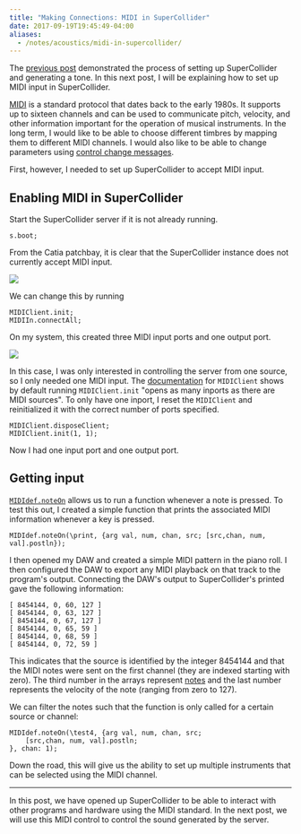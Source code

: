 ```yaml
---
title: "Making Connections: MIDI in SuperCollider"
date: 2017-09-19T19:45:49-04:00
aliases:
  - /notes/acoustics/midi-in-supercollider/
---
```


The [previous post](/notes/acoustics/starting-supercollider/)
demonstrated the process of setting up SuperCollider and generating a
tone. In this next post, I will be explaining how to set up MIDI input
in SuperCollider.

[MIDI](https://en.wikipedia.org/wiki/MIDI) is a standard protocol that
dates back to the early 1980s. It supports up to sixteen channels and
can be used to communicate pitch, velocity, and other information
important for the operation of musical instruments. In the long term,
I would like to be able to choose different timbres by mapping them
to different MIDI channels. I would also like to be able to change parameters
using
[control change messages](https://www.midi.org/specifications/item/table-3-control-change-messages-data-bytes-2).

First, however, I needed to set up SuperCollider to accept MIDI
input.

Enabling MIDI in SuperCollider
------------------------------

Start the SuperCollider server if it is not already running.

```sc
s.boot;
```

From the Catia patchbay, it is clear that the SuperCollider instance
does not currently accept MIDI input.

![](/images/jack-cadence.jpg)

We can change this by running

```sc
MIDIClient.init;
MIDIIn.connectAll;
```

On my system, this created three MIDI input ports and one output port.

![](/images/jack-cadence-sc-midi.jpg)

In this case, I was only interested in controlling the server
from one source, so I only needed one MIDI input. The
[documentation](http://doc.sccode.org/Classes/MIDIClient.html)
for `MIDIClient` shows by default running `MIDIClient.init`
"opens as many inports as there are MIDI sources". To only have
one inport, I reset the `MIDIClient` and reinitialized it with
the correct number of ports specified.

```sc
MIDIClient.disposeClient;
MIDIClient.init(1, 1);
```

Now I had one input port and one output port.

Getting input
-------------

[`MIDIdef.noteOn`](http://doc.sccode.org/Classes/MIDIdef.htm) allows us to
run a function whenever a note is pressed. To test this out, I created a
simple function that prints the associated MIDI information whenever a
key is pressed.

```sc
MIDIdef.noteOn(\print, {arg val, num, chan, src; [src,chan, num, val].postln});
```

I then opened my DAW and created a simple MIDI pattern in the piano
roll.  I then configured the DAW to export any MIDI playback on that
track to the program's output. Connecting the DAW's output to
SuperCollider's printed gave the following information:

```
[ 8454144, 0, 60, 127 ]
[ 8454144, 0, 63, 127 ]
[ 8454144, 0, 67, 127 ]
[ 8454144, 0, 65, 59 ]
[ 8454144, 0, 68, 59 ]
[ 8454144, 0, 72, 59 ]
```

This indicates that the source is identified by the integer 8454144 and that the
MIDI notes were sent on the first channel (they are indexed starting with zero). 
The third number in the arrays represent [notes](http://computermusicresource.com/midikeys.html)
and the last number represents the velocity of the note (ranging from zero to
127).

We can filter the notes such that the function is only called for a
certain source or channel:

```sc
MIDIdef.noteOn(\test4, {arg val, num, chan, src; 
    [src,chan, num, val].postln;
}, chan: 1);
```

Down the road, this will give us the ability to set up multiple instruments
that can be selected using the MIDI channel.

- - -

In this post, we have opened up SuperCollider to be able to interact
with other programs and hardware using the MIDI standard.  In the next
post, we will use this MIDI control to control the sound generated by
the server.
